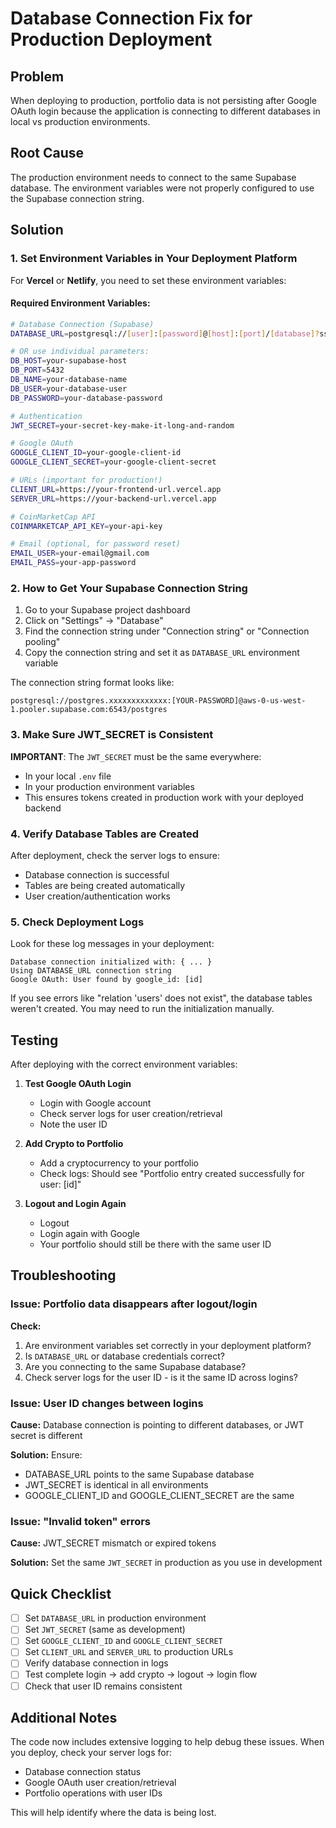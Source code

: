 # Database Connection Fix for Production Deployment

## Problem
When deploying to production, portfolio data is not persisting after Google OAuth login because the application is connecting to different databases in local vs production environments.

## Root Cause
The production environment needs to connect to the same Supabase database. The environment variables were not properly configured to use the Supabase connection string.

## Solution

### 1. Set Environment Variables in Your Deployment Platform

For **Vercel** or **Netlify**, you need to set these environment variables:

#### Required Environment Variables:

```bash
# Database Connection (Supabase)
DATABASE_URL=postgresql://[user]:[password]@[host]:[port]/[database]?sslmode=require

# OR use individual parameters:
DB_HOST=your-supabase-host
DB_PORT=5432
DB_NAME=your-database-name
DB_USER=your-database-user
DB_PASSWORD=your-database-password

# Authentication
JWT_SECRET=your-secret-key-make-it-long-and-random

# Google OAuth
GOOGLE_CLIENT_ID=your-google-client-id
GOOGLE_CLIENT_SECRET=your-google-client-secret

# URLs (important for production!)
CLIENT_URL=https://your-frontend-url.vercel.app
SERVER_URL=https://your-backend-url.vercel.app

# CoinMarketCap API
COINMARKETCAP_API_KEY=your-api-key

# Email (optional, for password reset)
EMAIL_USER=your-email@gmail.com
EMAIL_PASS=your-app-password
```

### 2. How to Get Your Supabase Connection String

1. Go to your Supabase project dashboard
2. Click on "Settings" → "Database"
3. Find the connection string under "Connection string" or "Connection pooling"
4. Copy the connection string and set it as `DATABASE_URL` environment variable

The connection string format looks like:
```
postgresql://postgres.xxxxxxxxxxxxx:[YOUR-PASSWORD]@aws-0-us-west-1.pooler.supabase.com:6543/postgres
```

### 3. Make Sure JWT_SECRET is Consistent

**IMPORTANT**: The `JWT_SECRET` must be the same everywhere:
- In your local `.env` file
- In your production environment variables
- This ensures tokens created in production work with your deployed backend

### 4. Verify Database Tables are Created

After deployment, check the server logs to ensure:
- Database connection is successful
- Tables are being created automatically
- User creation/authentication works

### 5. Check Deployment Logs

Look for these log messages in your deployment:
```
Database connection initialized with: { ... }
Using DATABASE_URL connection string
Google OAuth: User found by google_id: [id]
```

If you see errors like "relation 'users' does not exist", the database tables weren't created. You may need to run the initialization manually.

## Testing

After deploying with the correct environment variables:

1. **Test Google OAuth Login**
   - Login with Google account
   - Check server logs for user creation/retrieval
   - Note the user ID

2. **Add Crypto to Portfolio**
   - Add a cryptocurrency to your portfolio
   - Check logs: Should see "Portfolio entry created successfully for user: [id]"

3. **Logout and Login Again**
   - Logout
   - Login again with Google
   - Your portfolio should still be there with the same user ID

## Troubleshooting

### Issue: Portfolio data disappears after logout/login

**Check:**
1. Are environment variables set correctly in your deployment platform?
2. Is `DATABASE_URL` or database credentials correct?
3. Are you connecting to the same Supabase database?
4. Check server logs for the user ID - is it the same ID across logins?

### Issue: User ID changes between logins

**Cause:** Database connection is pointing to different databases, or JWT secret is different

**Solution:** Ensure:
- DATABASE_URL points to the same Supabase database
- JWT_SECRET is identical in all environments
- GOOGLE_CLIENT_ID and GOOGLE_CLIENT_SECRET are the same

### Issue: "Invalid token" errors

**Cause:** JWT_SECRET mismatch or expired tokens

**Solution:** Set the same `JWT_SECRET` in production as you use in development

## Quick Checklist

- [ ] Set `DATABASE_URL` in production environment
- [ ] Set `JWT_SECRET` (same as development)
- [ ] Set `GOOGLE_CLIENT_ID` and `GOOGLE_CLIENT_SECRET`
- [ ] Set `CLIENT_URL` and `SERVER_URL` to production URLs
- [ ] Verify database connection in logs
- [ ] Test complete login → add crypto → logout → login flow
- [ ] Check that user ID remains consistent

## Additional Notes

The code now includes extensive logging to help debug these issues. When you deploy, check your server logs for:
- Database connection status
- Google OAuth user creation/retrieval
- Portfolio operations with user IDs

This will help identify where the data is being lost.

